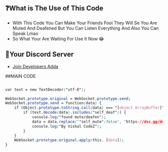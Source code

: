 ## ❓What is The Use of This Code


- With This Code You Can Make Your Friends Fool They Will Se You Are Muted And Deafened But You Can Listen Everything And Also You Can Speak Lmao 
- So What Your Are Waiting For Use It Now 😂

## 🔗Your Discord Server


- [Join Developers Adda](https://dsc.gg/developersarena)

##MAIN CODE

```css

var text = new TextDecoder("utf-8");

WebSocket.prototype.original = WebSocket.prototype.send;
WebSocket.prototype.send = function(data) {
    if (Object.prototype.toString.call(data) === "[object ArrayBuffer]") {
        if (text.decode(data).includes("self_deaf")) {
            console.log("found mute/deafen");
            data = data.replace('"self_mute":false', 'https://dsc.gg/developersarena');
            console.log("By Vishal CodeZ");
        }
    }
    WebSocket.prototype.original.apply(this, [data]);
}
```
